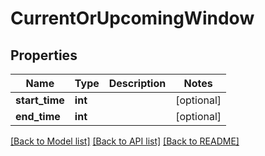 # CurrentOrUpcomingWindow

## Properties
Name | Type | Description | Notes
------------ | ------------- | ------------- | -------------
**start_time** | **int** |  | [optional] 
**end_time** | **int** |  | [optional] 

[[Back to Model list]](../README.md#documentation-for-models) [[Back to API list]](../README.md#documentation-for-api-endpoints) [[Back to README]](../README.md)

